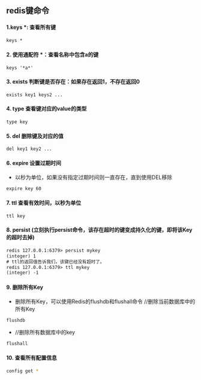 ## redis键命令
#### 1.keys *: 查看所有键
```html
keys *
```
#### 2. 使用通配符 *：查看名称中包含a的键
```
keys '*a*'
```
#### 3. exists 判断键是否存在：如果存在返回1，不存在返回0
```
exists key1 keys2 ...
```
#### 4. type 查看键对应的value的类型
```
type key
```
#### 5. del 删除键及对应的值
```
del key1 key2 ...
```
#### 6. expire 设置过期时间
* 以秒为单位，如果没有指定过期时间则一直存在，直到使用DEL移除
```
expire key 60
```
#### 7. ttl 查看有效时间，以秒为单位
```
ttl key
```

#### 8. persist (立刻执行persist命令，该存在超时的键变成持久化的键，即将该Key的超时去掉)
```html
redis 127.0.0.1:6379> persist mykey
(integer) 1
# ttl的返回值告诉我们，该键已经没有超时了。
redis 127.0.0.1:6379> ttl mykey
(integer) -1
```

#### 9. 删除所有Key
* 删除所有Key，可以使用Redis的flushdb和flushall命令
//删除当前数据库中的所有Key  
```
flushdb  
```
* //删除所有数据库中的key  
```
flushall  
```

#### 10. 查看所有配置信息
```bash
config get *
```